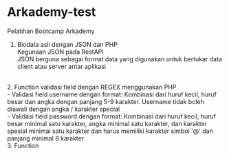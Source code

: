 # Arkademy-test
Pelatihan Bootcamp Arkademy

1. Biodata asli dengan JSON dan PHP<br>
Kegunaan JSON pada RestAPI<br>
JSON berguna sebagai format data yang digunakan untuk bertukar data client atau server antar aplikasi
<br>
2. Function validasi field dengan REGEX menggunakan PHP<br>
- Validasi field username dengan format: Kombinasi dari huruf kecil, huruf besar dan angka dengan panjang 5-9 karakter. Username tidak boleh diawali dengan angka / karakter special <br>
- Validasi field password dengan format: Kombinasi dari huruf kecil, huruf besar minimal satu karakter, angka minimal satu karakter, dan karakter spesial minimal satu karakter dan harus memiliki karakter simbol '@'  dan panjang minimal 8 karakter 
<br>
3. Function
